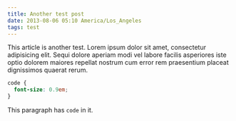 ```yaml
---
title: Another test post
date: 2013-08-06 05:10 America/Los_Angeles
tags: test
---
```


This article is another test. Lorem ipsum dolor sit amet, consectetur adipisicing elit. Sequi dolore aperiam modi vel labore facilis asperiores iste optio dolorem maiores repellat nostrum cum error rem praesentium placeat dignissimos quaerat rerum.

```scss
code {
  font-size: 0.9em;
}
```

This paragraph has `code` in it.
